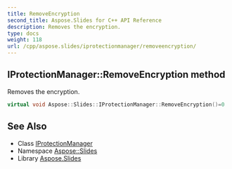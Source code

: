 ```yaml
---
title: RemoveEncryption
second_title: Aspose.Slides for C++ API Reference
description: Removes the encryption.
type: docs
weight: 118
url: /cpp/aspose.slides/iprotectionmanager/removeencryption/
---
```

## IProtectionManager::RemoveEncryption method


Removes the encryption.

```cpp
virtual void Aspose::Slides::IProtectionManager::RemoveEncryption()=0
```

## See Also

* Class [IProtectionManager](../)
* Namespace [Aspose::Slides](../../)
* Library [Aspose.Slides](../../../)
